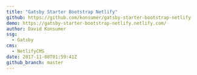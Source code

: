 ```yaml
---
title: "Gatsby Starter Bootstrap Netlify"
github: https://github.com/konsumer/gatsby-starter-bootstrap-netlify
demo: https://gatsby-starter-bootstrap-netlify.netlify.com/
author: David Konsumer
ssg:
  - Gatsby
cms:
  - NetlifyCMS
date: 2017-11-08T01:59:41Z
github_branch: master
---
```

